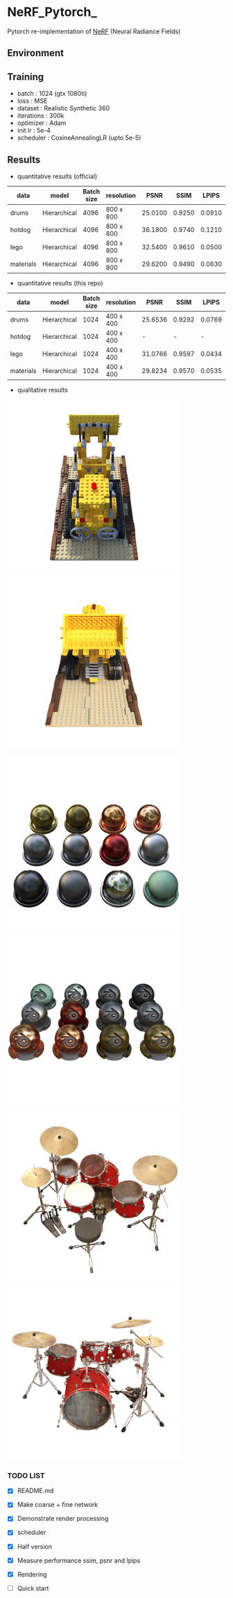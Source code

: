 # NeRF_Pytorch_

Pytorch re-implementation of [NeRF](http://www.matthewtancik.com/nerf) (Neural Radiance Fields)

## Environment

## Training

- batch : 1024 (gtx 1080ti)
- loss : MSE
- dataset : Realistic Synthetic 360
- iterations : 300k
- optimizer : Adam
- init lr : 5e-4
- scheduler : CosineAnnealingLR (upto 5e-5)


## Results

- quantitative results (official)

| data          |  model             | Batch size     | resolution |  PSNR   |  SSIM  | LPIPS  |   Loss   | 
|---------------|--------------------|----------------|------------|---------|--------|--------|----------|
| drums         | Hierarchical       | 4096           | 800 x 800  | 25.0100 | 0.9250 | 0.0910 | -        |
| hotdog        | Hierarchical       | 4096           | 800 x 800  | 36.1800 | 0.9740 | 0.1210 | -        |
| lego          | Hierarchical       | 4096           | 800 x 800  | 32.5400 | 0.9610 | 0.0500 | -        |
| materials     | Hierarchical       | 4096           | 800 x 800  | 29.6200 | 0.9490 | 0.0630 | -        |

- quantitative results (this repo)

| data          | model              | Batch size     | resolution |  PSNR   |  SSIM  | LPIPS  |   Loss   | 
|---------------|--------------------|----------------|------------|---------|--------|--------|----------|
| drums         | Hierarchical       | 1024           | 400 x 400  | 25.6536 | 0.9292 | 0.0769 | 0.002917 |
| hotdog        | Hierarchical       | 1024           | 400 x 400  | - | - | - | - |
| lego          | Hierarchical       | 1024           | 400 x 400  | 31.0766 | 0.9597 | 0.0434 | 0.000817 |
| materials     | Hierarchical       | 1024           | 400 x 400  | 29.8234 | 0.9570 | 0.0535 | 0.001700 |




- qualitative results

![](./figures/000.png)
![lego_gif](./figures/lego.gif)

![material_rgb](./figures/materials_000.png)
![material_gif](./figures/materials_rgb.gif)

![drums_rgb](./figures/drums_000.png)
![drums_gif](./figures/drums_rgb.gif)


### TODO LIST

- [x] README.md
- [x] Make coarse + fine network 
- [x] Demonstrate render processing
- [x] scheduler
- [x] Half version 
- [x] Measure performance ssim, psnr and lpips
- [x] Rendering
- [ ] Quick start 



